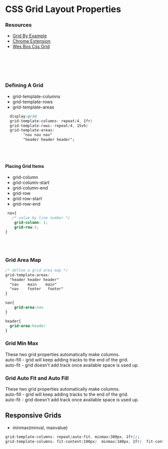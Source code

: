 # CSS Grid Layout Properties

### Resources  
- [Grid By Example](https://gridbyexample.com/examples/)
- [Chrome Extension](https://chrome.google.com/webstore/detail/gridman-css-grid-inspecto/cmplbmppmfboedgkkelpkfgaakabpicn?hl=en-US)
- [Wes Bos Css Grid](https://cssgrid.io/)
</br>
</br>
</br>
</br>

### Defining A Grid    
- grid-template-columns
- grid-template-rows
- grid-template-areas

```css
  display:grid
  grid-template-columns: repeat(4, 1fr)
  grid-template-rows: repeat(4, 15vh)
  grid-template-areas: 
        "nav nav nav"
        "header header header";
```
 </br>
</br>

#### Placing Grid Items
- grid-column
- grid-column-start
- grid-column-end
- grid-row
- grid-row-start
- grid-row-end

```css
 nav{
   /* value by line number */
    grid-column: 1;
    grid-row:1;
}
```  
</br>
</br>

### Grid Area Map 

```css
/* define a grid area map */
grid-template-areas:
  "header header header"
  "nav    main    main"
  "nav    footer   footer"
}

nav{
    grid-area:nav
}

header{
  grid-area:header
}
```
 
 ### Grid Min Max 
These two grid properties automatically make columns.  
auto-fill - grid will keep adding tracks to the end of the grid.  
auto-fit - grid doesn't add track once available space is used up.


### Grid Auto Fit and Auto Fill  
These two grid properties automatically make columns.  
auto-fill - grid will keep adding tracks to the end of the grid.  
auto-fit - grid doesn't add track once available space is used up.

 
 
 
 


## Responsive Grids
- minmax(minval, maxvalue)
```css
grid-template-columns: repeat(auto-fit, minmax(300px, 1fr));  
grid-template-columns: fit-content(100px)  minmax(180px, 1fr)  fit-content(200px);
```



 